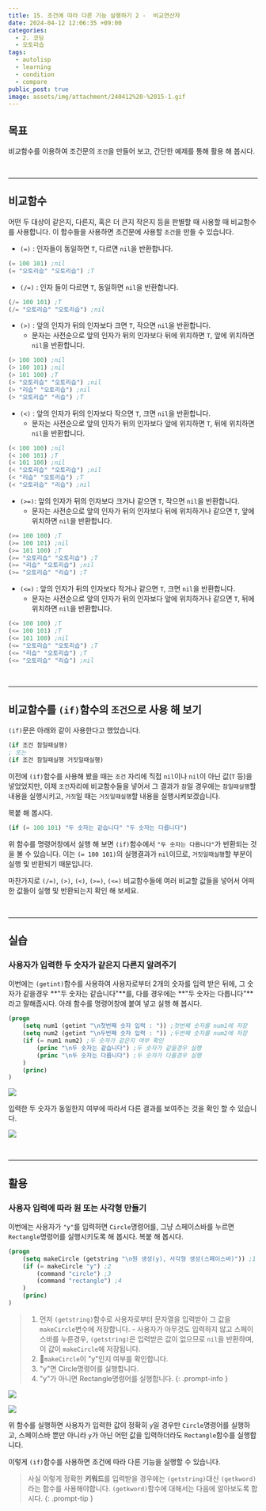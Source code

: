 ```yaml
---
title: 15. 조건에 따라 다른 기능 실행하기 2 -  비교연산자
date: 2024-04-12 12:06:35 +09:00
categories:
  - 2. 코딩
  - 오토리습
tags:
  - autolisp
  - learning
  - condition
  - compare
public_post: true
image: assets/img/attachment/240412%20-%2015-1.gif
---
```


## 목표
비교함수를 이용하여 조건문의 `조건`을 만들어 보고, 간단한 예제를 통해 활용 해 봅시다.


<br>
<hr>


## 비교함수
어떤 두 대상이 같은지, 다른지, 혹은 더 큰지 작은지 등을 판별할 때 사용할 때 비교함수를 사용합니다.
이 함수들을 사용하면 조건문에 사용할 `조건`을 만들 수 있습니다.

- `(=)` : 인자들이 동일하면 `T`, 다르면 `nil`을 반환합니다.
```lisp
(= 100 101) ;nil
(= "오토리습" "오토리습") ;T
```
- `(/=)` : 인자 들이 다르면 `T`, 동일하면 `nil`을 반환합니다.
```lisp
(/= 100 101) ;T
(/= "오토리습" "오토리습") ;nil
```
- `(>)` : 앞의 인자가 뒤의 인자보다 크면 `T`, 작으면 `nil`을 반환합니다.
	- 문자는 사전순으로 앞의 인자가 뒤의 인자보다 뒤에 위치하면 `T`, 앞에 위치하면 `nil`을 반환합니다.
```lisp
(> 100 100) ;nil
(> 100 101) ;nil
(> 101 100) ;T
(> "오토리습" "오토리습") ;nil
(> "리습" "오토리습") ;nil
(> "오토리습" "리습") ;T
```
- `(<)` : 앞의 인자가 뒤의 인자보다 작으면 `T`, 크면 `nil`을 반환합니다.
	- 문자는 사전순으로 앞의 인자가 뒤의 인자보다 앞에 위치하면 `T`, 뒤에 위치하면 `nil`을 반환합니다.
```lisp
(< 100 100) ;nil
(< 100 101) ;T
(< 101 100) ;nil
(< "오토리습" "오토리습") ;nil
(< "리습" "오토리습") ;T
(< "오토리습" "리습") ;nil
```
 - `(>=)`: 앞의 인자가 뒤의 인자보다 크거나 같으면 `T`, 작으면 `nil`을 반환합니다.
	- 문자는 사전순으로 앞의 인자가 뒤의 인자보다 뒤에 위치하거나 같으면 `T`, 앞에 위치하면 `nil`을 반환합니다.
```lisp
(>= 100 100) ;T
(>= 100 101) ;nil
(>= 101 100) ;T
(>= "오토리습" "오토리습") ;T
(>= "리습" "오토리습") ;nil
(>= "오토리습" "리습") ;T
```
- `(<=)` : 앞의 인자가 뒤의 인자보다 작거나 같으면 `T`, 크면 `nil`을 반환합니다.
	- 문자는 사전순으로 앞의 인자가 뒤의 인자보다 앞에 위치하거나 같으면 `T`, 뒤에 위치하면 `nil`을 반환합니다.
```lisp
(<= 100 100) ;T
(<= 100 101) ;T
(<= 101 100) ;nil
(<= "오토리습" "오토리습") ;T
(<= "리습" "오토리습") ;T
(<= "오토리습" "리습") ;nil
```


<br>
<hr>


## 비교함수를 `(if)`함수의 `조건`으로 사용 해 보기

`(if)`문은 아래와 같이 사용한다고 했었습니다.
```lisp
(if 조건 참일때실행)
; 또는
(if 조건 참일때실행 거짓일때실행)
```
이전에 `(if)`함수를 사용해 봤을 때는 `조건` 자리에 직접 `nil`이나 `nil`이 아닌 값(`T` 등)을 넣었었지만, 이제 `조건`자리에 비교함수들을 넣어서 그 결과가 `참`일 경우에는 `참일때실행`할 내용을 실행시키고, `거짓`일 때는 `거짓일때실행`할 내용을 실행시켜보겠습니다.

복붙 해 봅시다.
```lisp
(if (= 100 101) "두 숫자는 같습니다" "두 숫자는 다릅니다")
```
위 함수를 명령어창에서 실행 해 보면 `(if)`함수에서 `"두 숫자는 다릅니다"`가 반환되는 것을 볼 수 있습니다.
이는 `(= 100 101)`의 실행결과가 `nil`이므로, `거짓일때실행`할 부분이 실행 및 반환되기 때문입니다.

마찬가지로 `(/=)`, `(>)`, `(<)`, `(>=)`, `(<=)` 비교함수들에 여러 비교할 값들을 넣어서 어떠한 값들이 실행 및 반환되는지 확인 해 보세요.


<br>
<hr>

## 실습
### 사용자가 입력한 두 숫자가 같은지 다른지 알려주기
이번에는 `(getint)`함수를 사용하여 사용자로부터 2개의 숫자를 입력 받은 뒤에, 그 숫자가 같을경우 **"두 숫자는 같습니다"**를, 다를 경우에는 **"두 숫자는 다릅니다"**라고 말해줍시다.
아래 함수를 명령어창에 붙여 넣고 실행 해 봅시다.
```lisp
(progn
	(setq num1 (getint "\n첫번째 숫자 입력 : ")) ;첫번째 숫자를 num1에 저장
	(setq num2 (getint "\n두번째 숫자 입력 : ")) ;두번째 숫자를 num2에 저장
	(if (= num1 num2) ;두 숫자가 같은지 여부 확인
		(princ "\n두 숫자는 같습니다") ;두 숫자가 같을경우 실행
		(princ "\n두 숫자는 다릅니다") ;두 숫자가 다를경우 실행
	)	
	(princ)
)
```

![](assets/img/attachment/autolisp-example.svg)

입력한 두 숫자가 동일한지 여부에 따라서 다른 결과를 보여주는 것을 확인 할 수 있습니다.

![](assets/img/attachment/240412%20-%2015.gif)

<br>
<hr>

## 활용

### 사용자 입력에 따라 원 또는 사각형 만들기
이번에는 사용자가 `"y"`를 입력하면 `Circle`명령어를, 그냥 스페이스바를 누르면 `Rectangle`명령어를 실행시키도록 해 봅시다. 복붙 해 봅시다.
```lisp
(progn
	(setq makeCircle (getstring "\n원 생성(y), 사각형 생성(스페이스바)")) ;1
	(if (= makeCircle "y") ;2
		(command "circle") ;3
		(command "rectangle") ;4
	)
	(princ)
)
```

>1. 먼저 `(getstring)`함수로 사용자로부터 문자열을 입력받아 그 값을 `makeCircle`변수에 저장합니다.
	- 사용자가 아무것도 입력하지 않고 스페이스바를 누른경우, `(getstring)`은 입력받은 값이 없으므로 `nil`을 반환하며, 이 값이 `makeCircle`에 저장됩니다.
>2. `makeCircle`이 "y"인지 여부를 확인합니다.
>3. "y"면 Circle명령어를 실행합니다.
>4. "y"가 아니면 Rectangle명령어를 실행합니다.
{: .prompt-info }

![](assets/img/attachment/autolisp-makecircle.svg)


![](assets/img/attachment/240412%20-%2015-1.gif)


위 함수를 실행하면 사용자가 입력한 값이 정확히 `y`일 경우만 `Circle`명령어를 실행하고, 스페이스바 뿐만 아니라 `y`가 아닌 어떤 값을 입력하더라도 `Rectangle`함수를 실행합니다.

이렇게 `(if)`함수를 사용하면 조건에 따라 다른 기능을 실행할 수 있습니다.

> 사실 이렇게 정확한 **키워드**를 입력받을 경우에는 `(getstring)`대신 `(getkword)`라는 함수를 사용해야합니다. `(getkword)`함수에 대해서는 다음에 알아보도록 합시다.
{: .prompt-tip }
